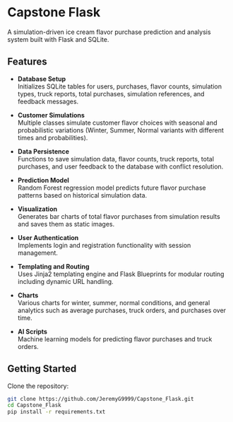 # Capstone Flask

A simulation-driven ice cream flavor purchase prediction and analysis system built with Flask and SQLite.

## Features

- **Database Setup**  
  Initializes SQLite tables for users, purchases, flavor counts, simulation types, truck reports, total purchases, simulation references, and feedback messages.

- **Customer Simulations**  
  Multiple classes simulate customer flavor choices with seasonal and probabilistic variations (Winter, Summer, Normal variants with different times and probabilities).

- **Data Persistence**  
  Functions to save simulation data, flavor counts, truck reports, total purchases, and user feedback to the database with conflict resolution.

- **Prediction Model**  
  Random Forest regression model predicts future flavor purchase patterns based on historical simulation data.

- **Visualization**  
  Generates bar charts of total flavor purchases from simulation results and saves them as static images.

- **User Authentication**  
  Implements login and registration functionality with session management.

- **Templating and Routing**  
  Uses Jinja2 templating engine and Flask Blueprints for modular routing including dynamic URL handling.

- **Charts**  
  Various charts for winter, summer, normal conditions, and general analytics such as average purchases, truck orders, and purchases over time.

- **AI Scripts**  
  Machine learning models for predicting flavor purchases and truck orders.

## Getting Started

Clone the repository:

```bash
git clone https://github.com/JeremyG9999/Capstone_Flask.git
cd Capstone_Flask
pip install -r requirements.txt
